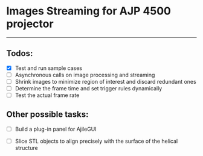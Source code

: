 # Images Streaming for AJP 4500 projector

---
## Todos: 
- [x]    Test and run sample cases 
- [ ]    Asynchronous calls on image processing and streaming
- [ ]    Shrink images to minimize region of interest and discard redundant ones 
- [ ]    Determine the frame time and set trigger rules dynamically
- [ ]    Test the actual frame rate 

## Other possible tasks:
- [ ]    Build a plug-in panel for AjileGUI
- [ ]    Slice STL objects to align precisely with the surface of the helical structure
  
